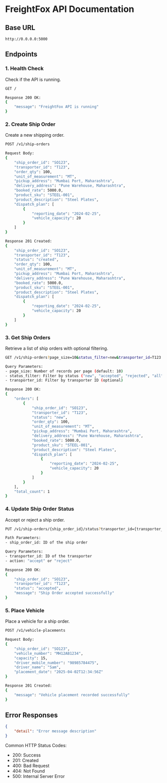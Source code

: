 
# FreightFox API Documentation

## Base URL
```
http://0.0.0.0:5000
```

## Endpoints

### 1. Health Check
Check if the API is running.

```bash
GET /

Response 200 OK:
{
    "message": "FreightFox API is running"
}
```

### 2. Create Ship Order
Create a new shipping order.

```bash
POST /v1/ship-orders

Request Body:
{
    "ship_order_id": "SO123",
    "transporter_id": "T123",
    "order_qty": 100,
    "unit_of_measurement": "MT",
    "pickup_address": "Mumbai Port, Maharashtra",
    "delivery_address": "Pune Warehouse, Maharashtra",
    "booked_rate": 5000.0,
    "product_sku": "STEEL-001",
    "product_description": "Steel Plates",
    "dispatch_plan": [
        {
            "reporting_date": "2024-02-25",
            "vehicle_capacity": 20
        }
    ]
}

Response 201 Created:
{
    "ship_order_id": "SO123",
    "transporter_id": "T123",
    "status": "created",
    "order_qty": 100,
    "unit_of_measurement": "MT",
    "pickup_address": "Mumbai Port, Maharashtra",
    "delivery_address": "Pune Warehouse, Maharashtra",
    "booked_rate": 5000.0,
    "product_sku": "STEEL-001",
    "product_description": "Steel Plates",
    "dispatch_plan": [
        {
            "reporting_date": "2024-02-25",
            "vehicle_capacity": 20
        }
    ]
}
```

### 3. Get Ship Orders
Retrieve a list of ship orders with optional filtering.

```bash
GET /v1/ship-orders?page_size=10&status_filter=new&transporter_id=T123

Query Parameters:
- page_size: Number of records per page (default: 10)
- status_filter: Filter by status ("new", "accepted", "rejected", "all")
- transporter_id: Filter by transporter ID (optional)

Response 200 OK:
{
    "orders": [
        {
            "ship_order_id": "SO123",
            "transporter_id": "T123",
            "status": "new",
            "order_qty": 100,
            "unit_of_measurement": "MT",
            "pickup_address": "Mumbai Port, Maharashtra",
            "delivery_address": "Pune Warehouse, Maharashtra",
            "booked_rate": 5000.0,
            "product_sku": "STEEL-001",
            "product_description": "Steel Plates",
            "dispatch_plan": [
                {
                    "reporting_date": "2024-02-25",
                    "vehicle_capacity": 20
                }
            ]
        }
    ],
    "total_count": 1
}
```

### 4. Update Ship Order Status
Accept or reject a ship order.

```bash
PUT /v1/ship-orders/{ship_order_id}/status?transporter_id={transporter_id}&action={action}

Path Parameters:
- ship_order_id: ID of the ship order

Query Parameters:
- transporter_id: ID of the transporter
- action: "accept" or "reject"

Response 200 OK:
{
    "ship_order_id": "SO123",
    "transporter_id": "T123",
    "status": "accepted",
    "message": "Ship Order accepted successfully"
}
```

### 5. Place Vehicle
Place a vehicle for a ship order.

```bash
POST /v1/vehicle-placements

Request Body:
{
    "ship_order_id": "SO123",
    "vehicle_number": "MH12AB1234",
    "capacity": 15,
    "driver_mobile_number": "98985784475",
    "driver_name": "Sam",
    "placement_date": "2025-04-02T12:34:56Z"
}

Response 201 Created:
{
    "message": "Vehicle placement recorded successfully"
}
```

## Error Responses

```json
{
    "detail": "Error message description"
}
```

Common HTTP Status Codes:
- 200: Success
- 201: Created
- 400: Bad Request
- 404: Not Found
- 500: Internal Server Error
